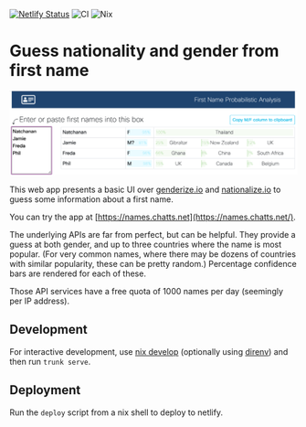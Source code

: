 [![Netlify Status](https://api.netlify.com/api/v1/badges/2f77aa1d-2993-420f-9a98-4c462e2cf5a2/deploy-status)](https://app.netlify.com/sites/quizzical-poincare-8a9bc0/deploys)
![CI](https://github.com/simonchatts/names/workflows/CI/badge.svg)
![Nix](https://github.com/simonchatts/names/workflows/Nix/badge.svg)

# Guess nationality and gender from first name

![Example screenshot](static/screenshot.png)

This web app presents a basic UI over [genderize.io](https://genderize.io/) and
[nationalize.io](https://nationalize.io/) to guess some information about a
first name.

You can try the app at [https://names.chatts.net](https://names.chatts.net/).

The underlying APIs are far from perfect, but can be helpful. They provide a
guess at both gender, and up to three countries where the name is most popular.
(For very common names, where there may be dozens of countries with similar
popularity, these can be pretty random.) Percentage confidence bars are rendered
for each of these.

Those API services have a free quota of 1000 names per day (seemingly per IP
address).

## Development

For interactive development, use
[nix develop](https://nixos.org/manual/nix/unstable/command-ref/new-cli/nix3-develop.html)
(optionally using [direnv](https://direnv.net)) and then run `trunk serve`.

## Deployment

Run the `deploy` script from a nix shell to deploy to netlify.
